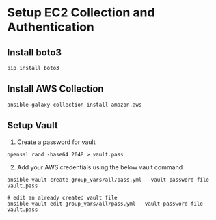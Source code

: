 # Setup EC2 Collection and Authentication

## Install boto3

```
pip install boto3
```

## Install AWS Collection

```
ansible-galaxy collection install amazon.aws
```

## Setup Vault 

1. Create a password for vault

```
openssl rand -base64 2048 > vault.pass
```

2. Add your AWS credentials using the below vault command

```
ansible-vault create group_vars/all/pass.yml --vault-password-file vault.pass

# edit an already created vault file
ansible-vault edit group_vars/all/pass.yml --vault-password-file vault.pass
```




